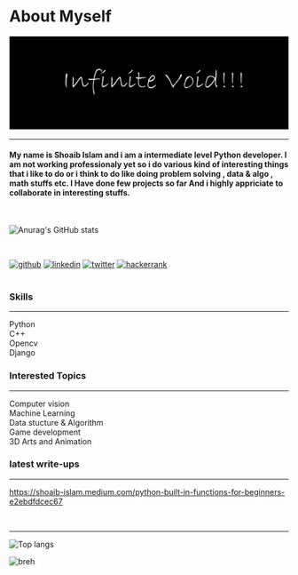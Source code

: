 # About Myself



![I am GitHub Readme Generator's creator](https://raw.githubusercontent.com/TheGreatestShoaib/TheGreatestShoaib/main/void.png)
<hr/>

#### My name is Shoaib Islam and i am a intermediate level Python developer. I am not working professionaly yet so i do various kind of interesting things that i like to do or i think to do like doing problem solving , data & algo , math stuffs etc. I Have done few projects so far And i highly appriciate to collaborate in interesting stuffs.

<br/>

![Anurag's GitHub stats](https://github-readme-stats.vercel.app/api?username=TheGreatestShoaib&show_icons=true&theme=tokyonight)

<br/>

[<img src='https://cdn.jsdelivr.net/npm/simple-icons@3.0.1/icons/github.svg' alt='github' height='40'>](https://github.com/TheGreatestShoaib)  [<img src='https://cdn.jsdelivr.net/npm/simple-icons@3.0.1/icons/linkedin.svg' alt='linkedin' height='40'>](https://www.linkedin.com/in/https://www.linkedin.com/in/shoaib-islam-6827251b7//)  [<img src='https://cdn.jsdelivr.net/npm/simple-icons@3.0.1/icons/twitter.svg' alt='twitter' height='40'>](https://twitter.com/https://twitter.com/shoaibs_sorrow)  [<img src='https://cdn.jsdelivr.net/npm/simple-icons@3.0.1/icons/hackerrank.svg' alt='hackerrank' height='40'>](https://www.hackerrank.com/shoaib_islam)  
<br/>

### Skills
<hr/>
Python <br/>
C++ <br/>
Opencv <br/>
Django <br/>

### Interested Topics
<hr/>
Computer vision<br/>
Machine Learning<br/>
Data stucture & Algorithm<br/>
Game development <br/>
3D Arts and Animation <br/>

### latest write-ups
<hr/>

https://shoaib-islam.medium.com/python-built-in-functions-for-beginners-e2ebdfdcec67<br/>


<br/><hr/>

![Top langs](https://github-readme-stats.vercel.app/api/top-langs/?username=TheGreatestShoaib)

<div>
<img src="https://github-readme-stats.vercel.app/api/top-langs/?username=TheGreatestShoaib" alt="breh">
</div>



